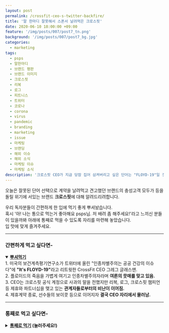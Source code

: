 ```yaml
---
layout: post
permalink: /crossfit-ceo-s-twitter-backfire/
title: '말 한마디 잘못해서 스폰서 날려먹은 크로스핏'
date: 2020-06-10 18:00:00 +09:00
feature: '/img/posts/007/post7_tn.png'
background: '/img/posts/007/post7_bg.jpg'
categories:
  - marketing
tags:
  - psps
  - 말한마디
  - 브랜드 평판
  - 브랜드 이미지
  - 크로스핏
  - 리복
  - 로그
  - 피트니스
  - 트위터
  - 코로나
  - corona
  - virus
  - pandemic
  - branding
  - marketing
  - issue
  - 마케팅
  - 브랜딩
  - 해외 이슈
  - 해외 소식
  - 마케팅 이슈
  - 마케팅 소식
description: '크로스핏 CEO가 지금 당잠 집어 삼켜버리고 싶은 단어는 "FLOYD-19"일 것이다.'
---
```


오늘은 잘못된 단어 선택으로 계약을 날려먹고 견고했던 브랜드의 충성고객 모두가 등을 돌릴 위기에 서있는 브랜드 **크로스핏**에 대해 알려드리려합니다.

우리 독자분들이 간편하게 한 입에 먹기 좋게 뿌셔놨습니다.<br>
혹시 '아! 나는 통으로 먹는거 좋아해요 psps님. 저 배려 좀 해주세요!'라고 느끼신 분들이 있을까봐 아래에 통째로 먹을 수 있도록 자리를 마련해 놓았습니다.<br>
입 맛에 맞게 즐겨주세요.

<hr class = 'hr_img'>

### 간편하게 먹고 싶다면-

<details open>
<summary><strong><u>뿌셔먹기</u></strong></summary>
<div markdown = "1">
1. 미국의 보건계측평기연구소가 트위터에 올린 "인종차별주의는 공공 건강의 이슈다"에 <strong>"It's FLOYD-19"</strong>라고 리트윗한 CrossFit CEO 그레그 글래스맨.<br>
2. 플로이드의 죽음을 가볍게 여기고 인종차별주의자라며 <strong>여론의 뭇매를 맞고 있음.</strong><br>
3. CEO는 크로스핏 공식 계정으로 사과의 말을 전했지만 리복, 로그, 크로스핏 챔피언 등 제휴와 파트너십을 맺고 있는 <strong>관계자들로부터의 비난이 이어짐.</strong><br>
4. 제휴계약 종료, 선수들의 보이콧 등으로 이어지자 <strong>결국 CEO 자리에서 물러남.</strong>
</div>
</details>
<hr class = 'hr_img'>




### 통째로 먹고 싶다면-

<details>
<summary><strong><u>통째로 먹기</u> (눌러주세요!)</strong></summary>
<div markdown = "1">

<br>
## 말 한마디로 파트너십 날려먹은 브랜드, 크로스핏

크로스핏(CrossFit)이란 미국 Greg Glassman이 만든 운동방법론인 동시에 피트니스 클럽 브랜드입니다.

<img src = "/img/posts/007/crossfit_logo.jpeg" alt = '크로스핏 로고' class = 'img_center'/>


크로스핏 운동은 일반 헬스장에서 오늘은 상체, 내일은 하체 이렇게 특정 근육을 집중적으로 개발하는게 아니고

"파워리프팅의 '최대근력', 역도의 '파워', 육상의 '스피드' 기계 체조의 '협응력'... 서로 다른 영역을 한 데 모으니 장비도 다양해진다. [아령](https://ko.wikipedia.org/wiki/아령)과 [역기](https://ko.wikipedia.org/wiki/바벨) 이외에도 크로스핏 체육관에는 케틀벨, 메디신볼, 우드링, [샌드백](https://ko.wikipedia.org/wiki/샌드백), 타이어, 심지어 밧줄 등 다양한 운동장비들이 즐비하다."(출처: 위키백과)

운동은 일반 학원처럼 **1시간 동안** 하는데 크로스핏이 인기가 있는 이유는 **다양한 영역의 운동**들을 경험해볼 수 있으며 여기에 **게임요소**(경쟁)를 더해 참여자들에게 동기를 부여해 고강도 **운동을 재밌게** 할 수 있습니다.

이런 요소들 때문에 많은 인기를 끌어 2019년 크로스핏과 제휴를 맺은 운동점이 15,200개 생겨났습니다. 그리고 2007년부터 매년 The CrossFit Games를 개최해 크로스핏 스포츠게임을 만들어 팬들에게 도전정신을 불타오르게 했습니다. 하지만 규모가 점점 커지다보니 생기는 재정적인 문제로 2011년부터 리복과 타이틀 스폰서를 체결해 TV 중계를 하며 수익을 만들어냈죠.

## 문제의 사건

그런 리복이 최근 크로스핏 CEO의 트위터 한 마디 때문에 계약을 더 이상 연장하지 않겠다고 한 **사건**이 생겼습니다.

2020년 6월 6일(*사진 속 날짜는 미국시간보다 빠른 곳에서 캡쳐되었기 때문에 다른 것. 6월 6일이 맞음*) 보건계측평가연구소(Institue For Health Metircs and Evaluation, IHME)에서 Director 크리스토퍼 머레이(Christopher Murray)의 지지선언문 링크를 공유하면서 시작되었는데요. "Racism is a public health issue"(인종차별주의는 공중 건강 문제다)라는 제목의 글이었습니다. 같은 날 이를 본 CrossFit의 CEO인 그레그 글래스맨은 해당 글에 **"It's FLOYD-19"**(이건 플로이드-19이야)라며 리트윗했던 게 문제가 된건데요.

<img src = '/img/posts/007/greg_twitter.jpg' class = 'img_center' alt = 'IMHE가 "인종차별주의는 공중의 건강 문제다"라고 올린 트위터에 크로스핏 CEO가 문제의 리트윗을 했다'/>

Floyd는 [이전 포스트: 블랙라이브즈매터. 전세계가 지지하다.](https://psps.world/blm-worldwide/)에서 다룬 2020년 5월 25일 백인 경찰이 숨질 때까지 무릎으로 목을 눌러 사망한 흑인 남성의 이름입니다. 현재 전세계에 퍼진 블랙라이브즈매터 시위를 마치 전세계 700만명의 감염자와 40만명이 넘는 사망자를 야기한 COVID-19와 같은 전염병으로 동일시한 듯한 뉘앙스를 풍겨 외신들은 물론 크로스핏 내부 커뮤니티에서도 비판이 커졌습니다. 그는 **인종차별자**라며 비난하고 **플로이드의 죽음을 가볍게 만들었다**라는 비판 또한 받았습니다.

## Reebok 반응

이 트윗을 본 크로스핏의 메인 스폰서로서 10년 독점 계약을 맺은 Reebok은

> *“Our partnership with CrossFit HQ comes to an end later this year. Recently, we have been in discussions regarding a new agreement, however, in light of recent events, we have made the decision to **end our partnership** with CrossFit HQ.”<br>
> "크로스핏과의 파트너십은 이번 년으로 끝나게된다. 최근 새로운 계약에 대해 이야기를 나누는 중이었다. 그러나 최근에 발생한 이슈로 크로스핏 본사와의 **파트너십을 끊기로 결정**했다."*

## ROGUE 반응

2010년부터 CrossFit Games의 메인 장비 제공 업체이자 역도 바벨, 플레이드, 크로스핏 박스 등 피트니스 관련  장비 제조 및 유통 업체인 로그 피트니스도 Glassman의 트윗에

> *“Rogue does not support the latest statements made by the CrossFit CEO, Greg Glassman.
> His comments are unacceptable under all conditions."<br>
> "우린 크로스핏 CEO 그레그 글래스맨의 가장 최근 발언을 지지하지 않습니다.
> 그의 발언은 그 어떤 조건으로도 절대 받아들일 수 없습니다."*

<img class = 'img_center' src = "/img/posts/007/rogue_out.png" alt = "크로스핏 CEO의 발언에 크게 실망해 크로스핏 대회 스폰서를 그만할 것이며 앞으로의 크로스핏 행보가 파트너십에 영향을 줄것이다라고 말하는 피트니스 기구 제작 및 공급 업체 로그"/>

이어 2020년 ROGUE Invitational(크로스핏 대회)에 **CrossFit 로고를 제외**할 것이며 앞으로 크로스핏 대회에 장비 스폰서가 될지 말지는 **CrossFit 리더십의 향후 태도에 달려있다**고 못 박았습니다.

## 크로스핏 선수들의 반응

CrossFit Games 4회 우승자이자 크로스핏의 대표 인물인 Rich Froning은

<img class = 'img_center' src = "/img/posts/007/rich_disappointed.png" alt = "크로스핏 게임 4회 우승자 리치 프로닝이 인스타그램에 크로스핏 CEO를 비판하는 내용의 영상을 업로드"/>

그의 140만명 팔로워에게 우리 모두가 뭉쳐야 하는 시기에 균열을 야기하는 냉담한 발언을 하는 리더십에 충성심을 유지하기 불가능하다라며 크로스핏 CEO를 비판했습니다.

크로스핏 게임 3회 우승자인 티아 클레어는 크로스핏과 함께하는 미래가 불투명하다, 크로스핏의 향후 방향성에 달려있다고 130만 팔로워에게 전했습니다.

<img class = 'img_center' src = "/img/posts/007/tia_disappointed.png" alt = "크로스핏 3회 우승자 티어 클레어가 인스타그램 팔로워들에게 크로스핏 CEO의 트위터 관련 내용을 언급한다"/>

### 보이콧하는 선수들

비판에서 멈추지 않고 아예 대회 출전을 포기하는 선수들도 나타났는데요. Chandler Smith, Noah Olsen 그리고 Kristi Eramo는 I'm out 사진을 포스팅하며 많은 고민 끝에 대회 출전 포기 의사를 전한다 밝혔습니다. 그들의 출전의사는 **앞으로의 크로스핏 행보**에 달려있다고도 전했습니다.

<img class = 'img_center' src = '/img/posts/007/crossfit_imout.png' alt = "검은색 배경에 쓰여진 I'm out. 크로스핏 선수들이 대회 출전을 보이콧하는 사진을 인스타그램에 포스트"/>

결국 트윗 이후 3일간 비판이 이어지자 Glassman은 6월 10일 CEO에서 **ex-CEO**가 되었습니다.

## 크로스핏 CEO는 진짜 인종차별주의자인가?

<u><strong>그렇지 않습니다.</strong></u>

<img class = 'img_center' src = "/img/posts/007/glassman_twitter_retwit.png" alt = '그레그 글래스맨의 논란의 트위터와 리트윗'/>

그는 IHME을 향해 "너네들이 잘못 만든 (전염병 확산 시뮬레이션)모델이 우릴 모두 가뒀는데 이젠 인종차별주의 해결 모델까지 만드시겠다? 조지 플로이드를 죽인 잔인한 살인이 전국 시위로 번졌다. 격리조치만으로 모든 연령과 모든 정치적 제도 아래 의심, 불신, 그리고 폭동의 흐름이 동반됐다"라고 했습니다.

### 왜 IHME를 비난해?

그가 IHME를 비난하는 이유는 트럼프 미국 대통령이 quarantine 조치를 결정하는데 IHME의 모델이 중요 역할을 했기 때문인데요. 2020년 미국에서 COVID-19으로 인한 사망을 예측하는 모델을 발표했는데 많은 전문가들이 모델에 결함이 있음을 비판했습니다. 하지만 트럼프 행정부가 개발하는 전염병 가이드라인에 많은 영향을 끼쳤고 격리조치에 화가난 Greg Glassman은 예측하는 모델을 제대로 만들지도 못한 IHME의 최근 블랙라이브즈매터를 지지하는 트윗이 아니꼬왔던 겁니다.

그러나 그가 던졌던 부메랑이 그가 다시 잡을 수 없을 정도로 커져버렸습니다. IHME를 비판하려는 목적으로 내보낸 트윗 한 문장이 단단히 쌓아온 브랜드와  그 커뮤니티를 흔들어 무너트린 작은 날개짓이 된겁니다.

## 마무리

최근 장성규의 워크맨에서도 편집자가 실수로 일베 용어를 자막으로 달아 뭇매를 맞았던 적이 있었습니다. 그것이 의도적이지 않았다 하더라도 보는 사람 으로 하여금 다른 해석의 여지가 있는 단어 또는 문장을 사용해 브랜드에 피해를 입히는 일은 최대한 줄여야겠죠.

이번 크로스핏 트위터 사건을 통해 다시 한번 sns 또는 공식 석상에서 내뱉는 단어 하나하나에 주의를 기울이는 계기가 되었으면 좋겠습니다. 잘못된 단어 때문에 브랜드 이미지를 날려먹는 것만큼 억울한 일은 만들지 않아야겠죠.

이런 문제는 브랜드 홍보를 담당하는 마케터뿐만아니라 대표부터 말단 직원까지 모든 구성원들이 주의를 기울여야합니다. **단 한명의 잘못된 언행이 브랜드의 이미지를 바꿀 수 있으니까요.**

지금까지, 세상 마케팅 이슈를 뿌시고 다니는 PSPS였습니다.
</div>
</details>
<span>
<br><br>
</span>
